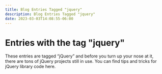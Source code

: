 ```yaml
---
title: Blog Entries Tagged "jquery"
description: Blog Entries Tagged "jquery"
date: 2023-03-03T14:08:55-06:00
---
```

# Entries with the tag "jquery"

These entries are tagged “jQuery” and before you turn up your nose at it, there are tons of jQuery projects still in use. You can find tips and tricks for jQuery library code here.
